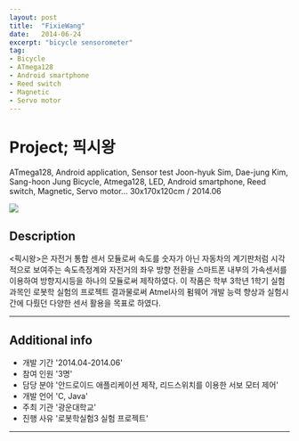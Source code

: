 ```yaml
---
layout: post
title:  "FixieWang"
date:   2014-06-24
excerpt: "bicycle sensorometer"
tag:
- Bicycle
- ATmega128
- Android smartphone
- Reed switch
- Magnetic
- Servo motor
---
```

# Project; 픽시왕
ATmega128, Android application, Sensor test
Joon-hyuk Sim, Dae-jung Kim, Sang-hoon Jung
Bicycle, Atmega128, LED, Android smartphone, Reed switch, Magnetic, Servo motor...
30x170x120cm / 2014.06

<a href="{{ site.url }}/images/fixiewang.jpg"><img src="{{ site.url }}/images/fixiewang.jpg"></a> 

## Description

 <픽시왕>은 자전거 통합 센서 모듈로써 속도를 숫자가 아닌 자동차의 계기판처럼 시각적으로 보여주는 속도측정계와 자전거의 좌우 방향 전환을 스마트폰 내부의 가속센서를 이용하여 방향지시등을 하나의 모듈로써 제작하였다. 이 작품은 학부 3학년 1학기 실험과목인 로봇학 실험의 프로젝트 결과물로써 Atmel사의 펌웨어 개발 능력 향상과 실험시간에 다뤘던 다양한 센서 활용을 목표로 하였다.

---
## Additional info
* 개발 기간     '2014.04-2014.06'
* 참여 인원     '3명'
* 담당 분야     '안드로이드 애플리케이션 제작, 리드스위치를 이용한 서보 모터 제어'
* 개발 언어     'C, Java'
* 주최 기관     '광운대학교'
* 진행 사유     '로봇학실험3 실험 프로젝트'
---